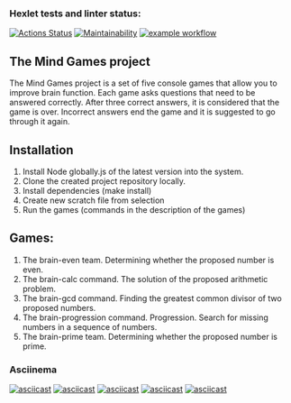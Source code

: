 ### Hexlet tests and linter status:
[![Actions Status](https://github.com/MilaNick/frontend-project-lvl1/workflows/hexlet-check/badge.svg)](https://github.com/MilaNick/frontend-project-lvl1/actions)
[![Maintainability](https://api.codeclimate.com/v1/badges/a99a88d28ad37a79dbf6/maintainability)](https://codeclimate.com/github/MilaNick/frontend-project-lvl1/maintainability)
[![example workflow](https://github.com/MilaNick/frontend-project-lvl1/actions/workflows/actions.yml/badge.svg)](https://github.com/MilaNick/frontend-project-lvl1/actions)  

## The Mind Games project
The Mind Games project is a set of five console games that allow you to improve brain function. Each game asks questions that need to be answered correctly. After three correct answers, it is considered that the game is over. Incorrect answers end the game and it is suggested to go through it again.  

## Installation
1. Install Node globally.js of the latest version into the system.
2. Clone the created project repository locally.
3. Install dependencies (make install)
4. Create new scratch file from selection
5. Run the games (commands in the description of the games)
## Games:
1. The brain-even team. Determining whether the proposed number is even.
2. The brain-calc command. The solution of the proposed arithmetic problem.
3. The brain-gcd command. Finding the greatest common divisor of two proposed numbers.
4. The brain-progression command. Progression. Search for missing numbers in a sequence of numbers.
5. The brain-prime team. Determining whether the proposed number is prime.  

### Asciinema
[![asciicast](https://asciinema.org/a/426746.svg)](https://asciinema.org/a/426746)
[![asciicast](https://asciinema.org/a/4kpeec6eEqap7JaSCpr1ers8c.svg)](https://asciinema.org/a/4kpeec6eEqap7JaSCpr1ers8c)
[![asciicast](https://asciinema.org/a/ZVT0nPEFAxO0OI48F3DZJ7FPp.svg)](https://asciinema.org/a/ZVT0nPEFAxO0OI48F3DZJ7FPp)
[![asciicast](https://asciinema.org/a/h1J5V9U7y5g7h3oDZMkmKitg4.svg)](https://asciinema.org/a/h1J5V9U7y5g7h3oDZMkmKitg4)
[![asciicast](https://asciinema.org/a/EqJnnI4fNfMzGVq8K60qPAbeC.svg)](https://asciinema.org/a/EqJnnI4fNfMzGVq8K60qPAbeC)

